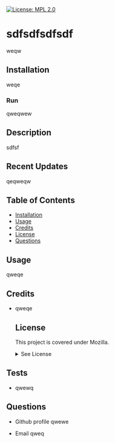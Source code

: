 
  [![License: MPL 2.0](https://img.shields.io/badge/License-MPL%202.0-brightgreen.svg)](https://opensource.org/licenses/MPL-2.0)
#  sdfsdfsdfsdf
weqw

## Installation
weqe
 ### Run
 qweqwew



 ## Description
 sdfsf

 ## Recent Updates
 qeqweqw 

 ## Table of Contents
 - [Installation](#howToInstall)
 - [Usage](#usage)
 - [Credits](#credits)
 - [License](#license)
 - [Questions](#questions)



 ## Usage
 qweqe
    
   

 ## Credits
- qweqe




  ## License
  This project is covered under Mozilla.
    
  <details>
    <summary>
      See License
    </summary> 
  
  ```
  This Source Code Form is subject to the terms of the Mozilla Public License, v. 2.0. If a copy of the MPL was not distributed with this file, You can obtain one at https://mozilla.org/MPL/2.0/.
  ```
  </details>
  


 ## Tests

 - qwewq

 ## Questions

 - Github profile
  qwewe

  - Email
  qweq
  
